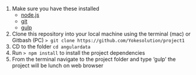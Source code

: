 
1. Make sure you have these installed
	- [node.js](http://nodejs.org/)
	- [git](http://git-scm.com/)
 	- [gulp](http://gulpjs.com/)
2. Clone this repository into your local machine using the terminal (mac) or Gitbash (PC) `> git clone https://github.com/Yokesolution/project1`
3. CD to the folder `cd angulardata`
4. Run `> npm install` to install the project dependencies
5. From the terminal navigate to the project folder and type ‘gulp’ the project will be lunch on web browser

